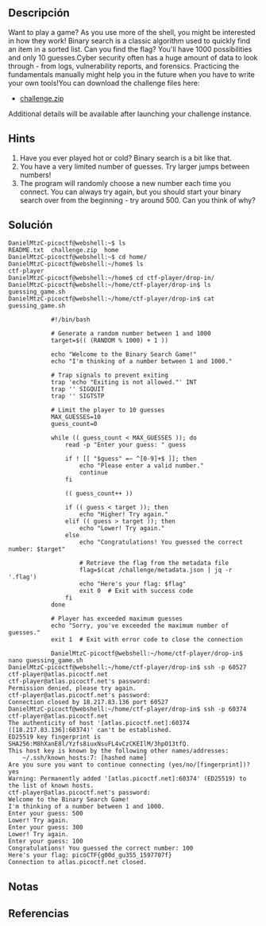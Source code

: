 ## Descripción 
Want to play a game? As you use more of the shell, you might be interested in how they work! Binary search is a classic algorithm used to quickly find an item in a sorted list. Can you find the flag? You'll have 1000 possibilities and only 10 guesses.Cyber security often has a huge amount of data to look through - from logs, vulnerability reports, and forensics. Practicing the fundamentals manually might help you in the future when you have to write your own tools!You can download the challenge files here:

- [challenge.zip](https://artifacts.picoctf.net/c_atlas/19/challenge.zip)

Additional details will be available after launching your challenge instance.
## Hints
1. Have you ever played hot or cold? Binary search is a bit like that.
2. You have a very limited number of guesses. Try larger jumps between numbers!
3. The program will randomly choose a new number each time you connect. You can always try again, but you should start your binary search over from the beginning - try around 500. Can you think of why?
## Solución
```
DanielMtzC-picoctf@webshell:~$ ls
README.txt  challenge.zip  home
DanielMtzC-picoctf@webshell:~$ cd home/
DanielMtzC-picoctf@webshell:~/home$ ls
ctf-player
DanielMtzC-picoctf@webshell:~/home$ cd ctf-player/drop-in/
DanielMtzC-picoctf@webshell:~/home/ctf-player/drop-in$ ls
guessing_game.sh
DanielMtzC-picoctf@webshell:~/home/ctf-player/drop-in$ cat guessing_game.sh 

            #!/bin/bash

            # Generate a random number between 1 and 1000
            target=$(( (RANDOM % 1000) + 1 ))

            echo "Welcome to the Binary Search Game!"
            echo "I'm thinking of a number between 1 and 1000."

            # Trap signals to prevent exiting
            trap 'echo "Exiting is not allowed."' INT
            trap '' SIGQUIT
            trap '' SIGTSTP

            # Limit the player to 10 guesses
            MAX_GUESSES=10
            guess_count=0

            while (( guess_count < MAX_GUESSES )); do
                read -p "Enter your guess: " guess

                if ! [[ "$guess" =~ ^[0-9]+$ ]]; then
                    echo "Please enter a valid number."
                    continue
                fi

                (( guess_count++ ))

                if (( guess < target )); then
                    echo "Higher! Try again."
                elif (( guess > target )); then
                    echo "Lower! Try again."
                else
                    echo "Congratulations! You guessed the correct number: $target"

                    # Retrieve the flag from the metadata file
                    flag=$(cat /challenge/metadata.json | jq -r '.flag')
                    echo "Here's your flag: $flag"
                    exit 0  # Exit with success code
                fi
            done

            # Player has exceeded maximum guesses
            echo "Sorry, you've exceeded the maximum number of guesses."
            exit 1  # Exit with error code to close the connection

            DanielMtzC-picoctf@webshell:~/home/ctf-player/drop-in$ nano guessing_game.sh 
DanielMtzC-picoctf@webshell:~/home/ctf-player/drop-in$ ssh -p 60527 ctf-player@atlas.picoctf.net
ctf-player@atlas.picoctf.net's password: 
Permission denied, please try again.
ctf-player@atlas.picoctf.net's password: 
Connection closed by 18.217.83.136 port 60527
DanielMtzC-picoctf@webshell:~/home/ctf-player/drop-in$ ssh -p 60374 ctf-player@atlas.picoctf.net
The authenticity of host '[atlas.picoctf.net]:60374 ([18.217.83.136]:60374)' can't be established.
ED25519 key fingerprint is SHA256:M8hXanE8l/Yzfs8iuxNsuFL4vCzCKEIlM/3hpO13tfQ.
This host key is known by the following other names/addresses:
    ~/.ssh/known_hosts:7: [hashed name]
Are you sure you want to continue connecting (yes/no/[fingerprint])? yes
Warning: Permanently added '[atlas.picoctf.net]:60374' (ED25519) to the list of known hosts.
ctf-player@atlas.picoctf.net's password: 
Welcome to the Binary Search Game!
I'm thinking of a number between 1 and 1000.
Enter your guess: 500
Lower! Try again.
Enter your guess: 300
Lower! Try again.
Enter your guess: 100
Congratulations! You guessed the correct number: 100
Here's your flag: picoCTF{g00d_gu355_1597707f}
Connection to atlas.picoctf.net closed.
```
## Notas

## Referencias
